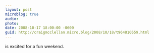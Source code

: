 ```yaml
---
layout: post
microblog: true
audio: 
photo: 
date: 2008-10-17 18:00:00 -0600
guid: http://craigmcclellan.micro.blog/2008/10/18/t964810559.html
---
```

is excited for a fun weekend.
